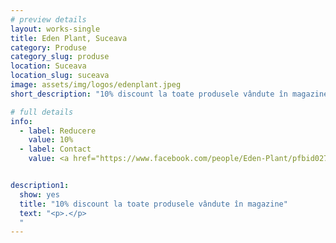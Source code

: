 ```yaml
---
# preview details
layout: works-single
title: Eden Plant, Suceava
category: Produse
category_slug: produse
location: Suceava
location_slug: suceava
image: assets/img/logos/edenplant.jpeg
short_description: "10% discount la toate produsele vândute în magazine"

# full details
info:
  - label: Reducere
    value: 10% 
  - label: Contact
    value: <a href="https://www.facebook.com/people/Eden-Plant/pfbid027LwU5XASVGN7VGGkW1rVcrjAiRksLjNjmbJKoqDFzJN4bLeceKr28TfCDzq7a6dDl/" target="_blank">Website</a>


description1:
  show: yes
  title: "10% discount la toate produsele vândute în magazine"
  text: "<p>.</p>
  "
---
```

